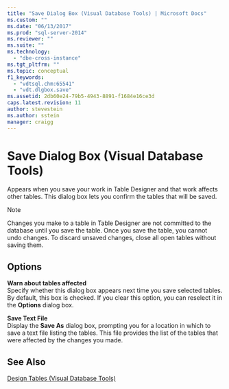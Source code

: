 ```yaml
---
title: "Save Dialog Box (Visual Database Tools) | Microsoft Docs"
ms.custom: ""
ms.date: "06/13/2017"
ms.prod: "sql-server-2014"
ms.reviewer: ""
ms.suite: ""
ms.technology: 
  - "dbe-cross-instance"
ms.tgt_pltfrm: ""
ms.topic: conceptual
f1_keywords: 
  - "vdtsql.chm:65541"
  - "vdt.dlgbox.save"
ms.assetid: 2db60e24-79b5-4943-8891-f1684e16ce3d
caps.latest.revision: 11
author: stevestein
ms.author: sstein
manager: craigg
---
```

# Save Dialog Box (Visual Database Tools)
  Appears when you save your work in Table Designer and that work affects other tables. This dialog box lets you confirm the tables that will be saved.  
  
> [!NOTE]  
>  Changes you make to a table in Table Designer are not committed to the database until you save the table. Once you save the table, you cannot undo changes. To discard unsaved changes, close all open tables without saving them.  
  
## Options  
 **Warn about tables affected**  
 Specify whether this dialog box appears next time you save selected tables. By default, this box is checked. If you clear this option, you can reselect it in the **Options** dialog box.  
  
 **Save Text File**  
 Display the **Save As** dialog box, prompting you for a location in which to save a text file listing the tables. This file provides the list of the tables that were affected by the changes you made.  
  
## See Also  
 [Design Tables &#40;Visual Database Tools&#41;](visual-database-tools.md)  
  
  
